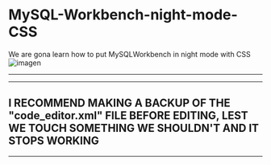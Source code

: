 # MySQL-Workbench-night-mode-CSS
We are gona learn how to put MySQLWorkbench in night mode with CSS
<br/>
![imagen](https://user-images.githubusercontent.com/92693005/223271447-d0755343-46c4-493d-a9be-9ad2c028028c.png)


----------------------------------------------------------------------------------------------------------------------------------------------------------------
----------------------------------------------------------------------------------------------------------------------------------------------------------------
I RECOMMEND MAKING A BACKUP OF THE "code_editor.xml" FILE BEFORE EDITING, LEST WE TOUCH SOMETHING WE SHOULDN'T AND IT STOPS WORKING
----------------------------------------------------------------------------------------------------------------------------------------------------------------
----------------------------------------------------------------------------------------------------------------------------------------------------------------
